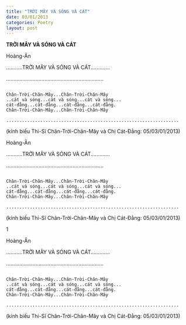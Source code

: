 ```yaml
---
title: "TRỜI MÂY VÀ SÓNG VÀ CÁT"
date: 03/01/2013
categories: Poetry
layout: post
---
```


**TRỜI MÂY VÀ SÓNG VÀ CÁT**

Hoàng-Ân


...........TRỜI MÂY VÀ SÓNG VÀ CÁT.............


..................................................................
~~~~~~~~~~~~~~~~~~~~~~~~~~

Chân-Trời-Chân-Mây...Chân-Trời-Chân-Mây
..cát và sóng...cát và sóng...cát và sóng...
cát-đằng...cát-đằng...cát-đằng...cát-đằng.
Chân-Trời-Chân-Mây...Chân-Trời-Chân-Mây

..................................................................
~~~~~~~~~~~~~~~~~~~~~~~~~~~

(kính biếu Thi-Sĩ Chân-Trời-Chân-Mây và
 Chị Cát-Đằng: 05/03/01/2013)

Hoàng-Ân


...........TRỜI MÂY VÀ SÓNG VÀ CÁT.............


..................................................................
~~~~~~~~~~~~~~~~~~~~~~~~~~

Chân-Trời-Chân-Mây...Chân-Trời-Chân-Mây
..cát và sóng...cát và sóng...cát và sóng...
cát-đằng...cát-đằng...cát-đằng...cát-đằng.
Chân-Trời-Chân-Mây...Chân-Trời-Chân-Mây

..................................................................
~~~~~~~~~~~~~~~~~~~~~~~~~~~

(kính biếu Thi-Sĩ Chân-Trời-Chân-Mây và
 Chị Cát-Đằng: 05/03/01/2013)

1



Hoàng-Ân


...........TRỜI MÂY VÀ SÓNG VÀ CÁT.............


..................................................................
~~~~~~~~~~~~~~~~~~~~~~~~~~

Chân-Trời-Chân-Mây...Chân-Trời-Chân-Mây
..cát và sóng...cát và sóng...cát và sóng...
cát-đằng...cát-đằng...cát-đằng...cát-đằng.
Chân-Trời-Chân-Mây...Chân-Trời-Chân-Mây

..................................................................
~~~~~~~~~~~~~~~~~~~~~~~~~~~

(kính biếu Thi-Sĩ Chân-Trời-Chân-Mây và
 Chị Cát-Đằng: 05/03/01/2013)
